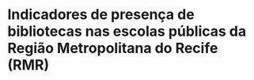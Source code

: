 # Indicadores de presença de bibliotecas nas escolas públicas da Região Metropolitana do Recife (RMR)

